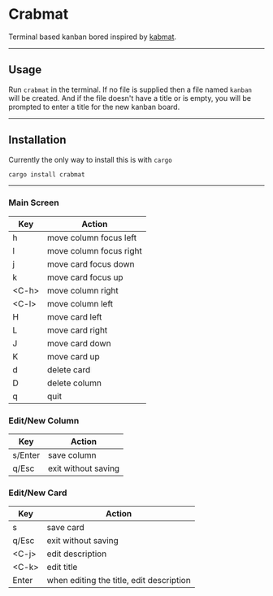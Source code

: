 # Crabmat

Terminal based kanban bored inspired by [kabmat](https://github.com/PlankCipher/kabmat).

---

## Usage

Run `crabmat` in the terminal. If no file is supplied then a file named `kanban` will be created.
And if the file doesn't have a title or is empty, you will be prompted to enter a title for the
new kanban board.

---

## Installation

Currently the only way to install this is with `cargo`

```sh
cargo install crabmat
```

---

### Main Screen

| Key | Action |
|---|---|
| h | move column focus left |
| l | move column focus right |
| j | move card focus down |
| k | move card focus up |
| \<C-h\> | move column right |
| \<C-l\> | move column left |
| H | move card left |
| L | move card right |
| J | move card down |
| K | move card up |
| d | delete card |
| D | delete column |
| q | quit |

### Edit/New Column

| Key | Action |
|---|---|
| s/Enter | save column |
| q/Esc | exit without saving |

### Edit/New Card

| Key | Action |
|---|---|
| s | save card |
| q/Esc | exit without saving |
| \<C-j\> | edit description |
| \<C-k\> | edit title |
| Enter | when editing the title, edit description |

